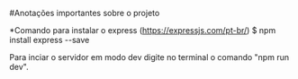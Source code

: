 #Anotações importantes sobre o projeto

*Comando para instalar o express (https://expressjs.com/pt-br/)
$ npm install express --save

Para inciar o servidor em modo dev digite no terminal o comando "npm run dev".
